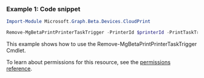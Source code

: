 ### Example 1: Code snippet

```powershellImport-Module Microsoft.Graph.Beta.Devices.CloudPrint

Remove-MgBetaPrintPrinterTaskTrigger -PrinterId $printerId -PrintTaskTriggerId $printTaskTriggerId
```
This example shows how to use the Remove-MgBetaPrintPrinterTaskTrigger Cmdlet.
To learn about permissions for this resource, see the [permissions reference](/graph/permissions-reference).

